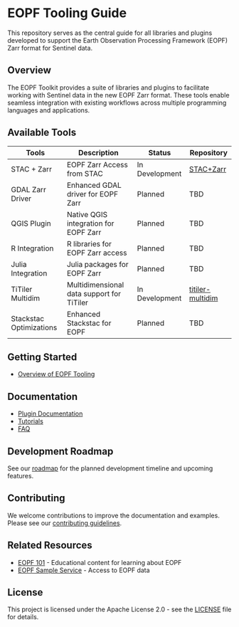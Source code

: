 # EOPF Tooling Guide

This repository serves as the central guide for all libraries and plugins developed to support the Earth Observation Processing Framework (EOPF) Zarr format for Sentinel data.

## Overview

The EOPF Toolkit provides a suite of libraries and plugins to facilitate working with Sentinel data in the new EOPF Zarr format. These tools enable seamless integration with existing workflows across multiple programming languages and applications.

## Available Tools

| Tools                   | Description                               | Status         | Repository                                                              |
| ----------------------- | ----------------------------------------- | -------------- | ----------------------------------------------------------------------- |
| STAC + Zarr             | EOPF Zarr Access from STAC                | In Development | [STAC+Zarr](docs/tutorials/stac_zarr/README.md)                                   |
| GDAL Zarr Driver        | Enhanced GDAL driver for EOPF Zarr        | Planned        | TBD                                                                     |
| QGIS Plugin             | Native QGIS integration for EOPF Zarr     | Planned        | TBD                                                                     |
| R Integration           | R libraries for EOPF Zarr access          | Planned        | TBD                                                                     |
| Julia Integration       | Julia packages for EOPF Zarr              | Planned        | TBD                                                                     |
| TiTiler Multidim        | Multidimensional data support for TiTiler | In Development | [titiler-multidim](https://github.com/developmentseed/titiler-multidim) |
| Stackstac Optimizations | Enhanced Stackstac for EOPF               | Planned        | TBD                                                                     |


## Getting Started

- [Overview of EOPF Tooling](docs/getting-started/overview.md)

## Documentation

- [Plugin Documentation](docs/plugins/)
- [Tutorials](docs/tutorials/)
- [FAQ](docs/faq.md)

## Development Roadmap

See our [roadmap](roadmap.md) for the planned development timeline and upcoming features.

## Contributing

We welcome contributions to improve the documentation and examples. Please see our [contributing guidelines](CONTRIBUTING.md).

## Related Resources

- [EOPF 101](https://github.com/sentinels-eopf-toolkit/eopf-101) - Educational content for learning about EOPF
- [EOPF Sample Service](https://eopf.copernicus.eu) - Access to EOPF data

## License

This project is licensed under the Apache License 2.0 - see the [LICENSE](LICENSE) file for details.